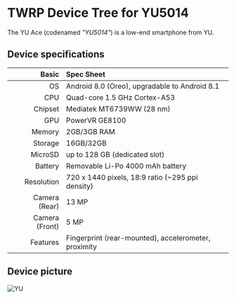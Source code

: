 TWRP Device Tree for YU5014
===========================================

The YU Ace (codenamed _"YU5014"_) is a low-end smartphone from YU.	
 
## Device specifications

Basic   | Spec Sheet
-------:|:-------------------------
OS	| Android 8.0 (Oreo), upgradable to Android 8.1	
CPU     | Quad-core 1.5 GHz Cortex-A53
Chipset | Mediatek MT6739WW (28 nm)
GPU     | PowerVR GE8100
Memory  | 2GB/3GB RAM
Storage | 16GB/32GB
MicroSD | up to 128 GB (dedicated slot)
Battery | Removable Li-Po 4000 mAh battery
Resolution | 720 x 1440 pixels, 18:9 ratio (~295 ppi density)
Camera (Rear)  | 13 MP	
Camera (Front)  | 5 MP
Features| Fingerprint (rear-mounted), accelerometer, proximity	

## Device picture

![YU](https://rukminim1.flixcart.com/image/416/416/jll6xzk0/mobile/x/g/h/yu-ace-5014-original-imaf8zhv7hwrhzz8.jpeg?q=70 "YU5014")
